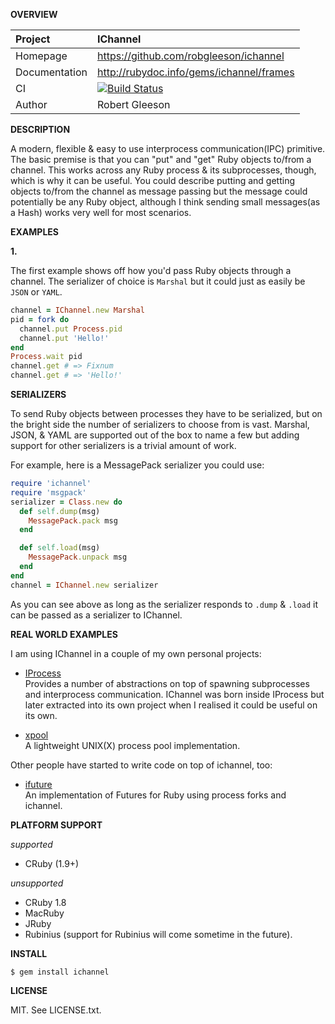__OVERVIEW__


| Project         | IChannel    
|:----------------|:--------------------------------------------------
| Homepage        | https://github.com/robgleeson/ichannel
| Documentation   | http://rubydoc.info/gems/ichannel/frames 
| CI              | [![Build Status](https://travis-ci.org/robgleeson/ichannel.png)](https://travis-ci.org/robgleeson/ichannel)
| Author          | Robert Gleeson             


__DESCRIPTION__

A modern, flexible & easy to use interprocess communication(IPC) primitive. The 
basic premise is that you can "put" and "get" Ruby objects to/from a channel. 
This works across any Ruby process & its subprocesses, though, which is why it 
can be useful. You could describe putting and getting objects to/from the channel
as message passing but the message could potentially be any Ruby object, 
although I think sending small messages(as a Hash) works very well for most 
scenarios.

__EXAMPLES__

__1.__

The first example shows off how you'd pass Ruby objects through a channel.
The serializer of choice is `Marshal` but it could just as easily be `JSON` or
`YAML`.

```ruby
channel = IChannel.new Marshal
pid = fork do 
  channel.put Process.pid
  channel.put 'Hello!'
end
Process.wait pid
channel.get # => Fixnum
channel.get # => 'Hello!'
```

__SERIALIZERS__

To send Ruby objects between processes they have to be serialized, but on the
bright side the number of serializers to choose from is vast. Marshal, JSON, & 
YAML are supported out of the box to name a few but adding support for other 
serializers is a trivial amount of work.

For example, here is a MessagePack serializer you could use:

```ruby
require 'ichannel'
require 'msgpack'
serializer = Class.new do
  def self.dump(msg)
    MessagePack.pack msg
  end

  def self.load(msg)
    MessagePack.unpack msg
  end
end
channel = IChannel.new serializer
```

As you can see above as long as the serializer responds to `.dump` & `.load` it 
can be passed as a serializer to IChannel.

__REAL WORLD EXAMPLES__
 
I am using IChannel in a couple of my own personal projects:

 - [IProcess](https://github.com/robgleeson/iprocess)  
    Provides a number of abstractions on top of spawning subprocesses and 
    interprocess communication. IChannel was born inside IProcess but later 
    extracted into its own project when I realised it could be useful on its
    own.

 - [xpool](https://github.com/robgleeson/xpool)  
    A lightweight UNIX(X) process pool implementation.


Other people have started to write code on top of ichannel, too:
  
  - [ifuture](https://github.com/Havenwood/ifuture)  
    An implementation of Futures for Ruby using process forks and ichannel.

__PLATFORM SUPPORT__

_supported_

  * CRuby (1.9+)

_unsupported_
  
  * CRuby 1.8
  * MacRuby
  * JRuby
  * Rubinius (support for Rubinius will come sometime in the future).

__INSTALL__

    $ gem install ichannel

__LICENSE__

MIT. See LICENSE.txt.

